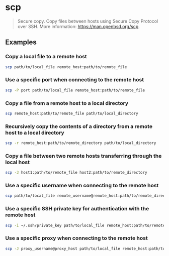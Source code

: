 # scp

> Secure copy. Copy files between hosts using Secure Copy Protocol over SSH. More information: <https://man.openbsd.org/scp>.

## Examples

### Copy a local file to a remote host

```bash
scp path/to/local_file remote_host:path/to/remote_file
```

### Use a specific port when connecting to the remote host

```bash
scp -P port path/to/local_file remote_host:path/to/remote_file
```

### Copy a file from a remote host to a local directory

```bash
scp remote_host:path/to/remote_file path/to/local_directory
```

### Recursively copy the contents of a directory from a remote host to a local directory

```bash
scp -r remote_host:path/to/remote_directory path/to/local_directory
```

### Copy a file between two remote hosts transferring through the local host

```bash
scp -3 host1:path/to/remote_file host2:path/to/remote_directory
```

### Use a specific username when connecting to the remote host

```bash
scp path/to/local_file remote_username@remote_host:path/to/remote_directory
```

### Use a specific SSH private key for authentication with the remote host

```bash
scp -i ~/.ssh/private_key path/to/local_file remote_host:path/to/remote_file
```

### Use a specific proxy when connecting to the remote host

```bash
scp -J proxy_username@proxy_host path/to/local_file remote_host:path/to/remote_file
```
